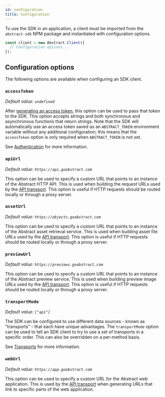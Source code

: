 ```yaml
---
id: configuration
title: Configuration
---
```


To use the SDK in an application, a client must be imported from the `abstract-sdk` NPM package and instantiated with configuration options.

```js
const client = new Abstract.Client({
  // Configuration options...
});
```

## Configuration options

The following options are available when configuring an SDK client.

### `accessToken`

_Default value: `undefined`_

After [generating an access token](/docs/authentication), this option can be used to pass that token to the SDK. This option accepts strings and both synchronous and asynchronous functions that return strings. Note that the SDK will automatically use an access token saved as an `ABSTRACT_TOKEN` environment variable without any additional configuration; this means that the `accessToken` option is only required when `ABSTRACT_TOKEN` is not set.

See [Authentication](/docs/authentication) for more information.

### `apiUrl`

_Default value: `https://api.goabstract.com`_

This option can be used to specify a custom URL that points to an instance of the Abstract HTTP API. This is used when building the request URLs used by the [API transport](/docs/transports). This option is useful if HTTP requests should be routed locally or through a proxy server.

### `assetUrl`

_Default value: `https://objects.goabstract.com`_

This option can be used to specify a custom URL that points to an instance of the Abstract asset retrieval service. This is used when building asset file URLs used by the [API transport](/docs/transports). This option is useful if HTTP requests should be routed locally or through a proxy server.

### `previewUrl`

_Default value: `https://previews.goabstract.com`_

This option can be used to specify a custom URL that points to an instance of the Abstract preview service. This is used when building preview image URLs used by the [API transport](/docs/transports). This option is useful if HTTP requests should be routed locally or through a proxy server.

### `transportMode`

_Default value: `["api"]`_

The SDK can be configured to use different data sources - known as "transports" - that each have unique advantages. The `transportMode` option can be used to tell an SDK client to try to use a set of transports in a specific order. This can also be overridden on a per-method basis.

See [Transports](/docs/transports) for more information.

### `webUrl`

_Default value: `https://app.goabstract.com`_

This option can be used to specify a custom URL for the Abstract web application. This is used by the [API transport](/docs/transports) when generating URLs that link to specific parts of the web application.

